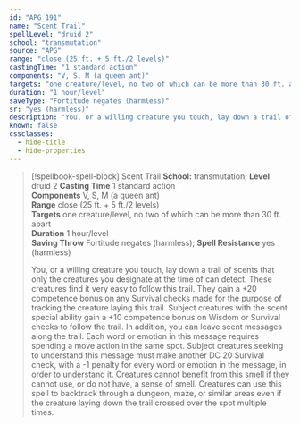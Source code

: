 ```yaml
---
id: "APG_191"
name: "Scent Trail"
spellLevel: "druid 2"
school: "transmutation"
source: "APG"
range: "close (25 ft. + 5 ft./2 levels)"
castingTime: "1 standard action"
components: "V, S, M (a queen ant)"
targets: "one creature/level, no two of which can be more than 30 ft. apart"
duration: "1 hour/level"
saveType: "Fortitude negates (harmless)"
sr: "yes (harmless)"
description: "You, or a willing creature you touch, lay down a trail of scents that only the creatures you designate at the time of can detect. These creatures find it very easy to follow this trail.  They gain a +20 competence bonus on any Survival checks made for the purpose of tracking the creature laying this trail.  Subject creatures with the scent special ability gain a +10 competence bonus on Wisdom or Survival checks to follow the trail.  In addition, you can leave scent messages along the trail.  Each word or emotion in this message requires spending a move action in the same spot. Subject creatures seeking to understand this message must make another DC 20 Survival check, with a -1 penalty for every word or emotion in the message, in order to understand it. Creatures cannot benefit from this smell if they cannot use, or do not have, a sense of smell. Creatures can use this spell to backtrack through a dungeon, maze, or similar areas even if the creature laying down the trail crossed over the spot multiple times."
known: false
cssclasses:
  - hide-title
  - hide-properties
---
```


> [!spellbook-spell-block] Scent Trail
> **School:** transmutation; **Level** druid 2
> **Casting Time** 1 standard action  
> **Components** V, S, M (a queen ant)  
> **Range** close (25 ft. + 5 ft./2 levels)  
> **Targets** one creature/level, no two of which can be more than 30 ft. apart  
> **Duration** 1 hour/level  
> **Saving Throw** Fortitude negates (harmless); **Spell Resistance** yes (harmless)
> 
> You, or a willing creature you touch, lay down a trail of scents that only the creatures you designate at the time of can detect. These creatures find it very easy to follow this trail.  They gain a +20 competence bonus on any Survival checks made for the purpose of tracking the creature laying this trail.  Subject creatures with the scent special ability gain a +10 competence bonus on Wisdom or Survival checks to follow the trail.  In addition, you can leave scent messages along the trail.  Each word or emotion in this message requires spending a move action in the same spot. Subject creatures seeking to understand this message must make another DC 20 Survival check, with a -1 penalty for every word or emotion in the message, in order to understand it. Creatures cannot benefit from this smell if they cannot use, or do not have, a sense of smell. Creatures can use this spell to backtrack through a dungeon, maze, or similar areas even if the creature laying down the trail crossed over the spot multiple times.